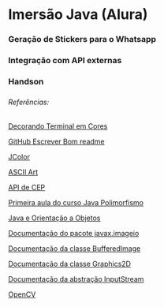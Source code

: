 # Imersão Java (Alura)

### Geração de Stickers para o Whatsapp

### Integração com API externas

### Handson 

### 




###### Referências:

[Decorando Terminal em Cores](https://www.alura.com.br/artigos/decorando-terminal-cores-emojis)

[GitHub Escrever Bom readme](https://www.alura.com.br/artigos/escrever-bom-readme)

[JColor](https://github.com/dialex/JColor)

[ASCII Art](https://www.ascii-art-generator.org/)

[](https://manytools.org/hacker-tools/convert-images-to-ascii-art/)

[](https://patorjk.com/software/taag/#p=display&f=Graffiti&t=Type%20Something%20)

[API de CEP](https://viacep.com.br/modulos_e_pacotes/)

[Primeira aula do curso Java Polimorfismo](https://www.alura.com.br/conteudo/java-heranca-interfaces-polimorfismo)

[Java e Orientação a Objetos](https://www.alura.com.br/apostila-java-orientacao-objetos/apendice-pacote-java-io)

[Documentação do pacote javax.imageio](https://docs.oracle.com/en/java/javase/17/docs/api/java.desktop/javax/imageio/package-summary.html)

[Documentação da classe BufferedImage](https://docs.oracle.com/en/java/javase/17/docs/api/java.desktop/java/awt/image/BufferedImage.html)

[Documentação da classe Graphics2D](https://docs.oracle.com/en/java/javase/17/docs/api/java.desktop/java/awt/Graphics2D.html)

[Documentação da abstração InputStream](https://docs.oracle.com/en/java/javase/17/docs/api/java.base/java/io/InputStream.html)

[]()
[]()

[OpenCV](https://github.com/opencv-java)

[]()

[]()

[]()

[]()

[]()
